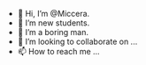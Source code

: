 - 👋 Hi, I’m @Miccera.
- 👀 I’m new students.
- 🌱 I’m a boring man.
- 💞️ I’m looking to collaborate on ...
- 📫 How to reach me ...

<!---
Miccera/Miccera is a ✨ special ✨ repository because its `README.md` (this file) appears on your GitHub profile.
You can click the Preview link to take a look at your changes.
--->

